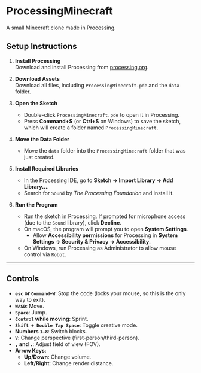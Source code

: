 # ProcessingMinecraft
A small Minecraft clone made in Processing.

## Setup Instructions

1. **Install Processing**  
   Download and install Processing from [processing.org](https://processing.org/download).

2. **Download Assets**  
   Download all files, including `ProcessingMinecraft.pde` and the `data` folder.

3. **Open the Sketch**  
   - Double-click `ProcessingMinecraft.pde` to open it in Processing.
   - Press **Command+S** (or **Ctrl+S** on Windows) to save the sketch, which will create a folder named `ProcessingMinecraft`.

4. **Move the Data Folder**  
   - Move the `data` folder into the `ProcessingMinecraft` folder that was just created.

5. **Install Required Libraries**  
   - In the Processing IDE, go to **Sketch -> Import Library -> Add Library...**.
   - Search for `Sound` by *The Processing Foundation* and install it.

6. **Run the Program**  
   - Run the sketch in Processing. If prompted for microphone access (due to the `Sound` library), click **Decline**.  
   - On macOS, the program will prompt you to open **System Settings**.  
     - Allow **Accessibility permissions** for Processing in **System Settings -> Security & Privacy -> Accessibility**.  
   - On Windows, run Processing as Administrator to allow mouse control via `Robot`.

---

## Controls

- **`esc` or `Command+W`**: Stop the code (locks your mouse, so this is the only way to exit).  
- **`WASD`**: Move.  
- **`Space`**: Jump.  
- **`Control` while moving**: Sprint.  
- **`Shift + Double Tap Space`**: Toggle creative mode.  
- **Numbers `1–8`**: Switch blocks.  
- **`V`**: Change perspective (first-person/third-person).  
- **`,` and `.`**: Adjust field of view (FOV).  
- **Arrow Keys**:
  - **Up/Down**: Change volume.
  - **Left/Right**: Change render distance.
